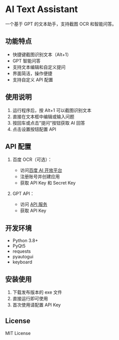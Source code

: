 # AI Text Assistant

一个基于 GPT 的文本助手，支持截图 OCR 和智能问答。

## 功能特点

- 快捷键截图识别文本（Alt+1）
- GPT 智能问答
- 支持文本编辑和自定义提问
- 界面简洁，操作便捷
- 支持自定义 API 配置

## 使用说明

1. 运行程序后，按 Alt+1 可以截图识别文本
2. 直接在文本框中编辑或输入问题
3. 按回车或点击"提问"按钮获取 AI 回答
4. 点击设置按钮配置 API

## API 配置

1. 百度 OCR（可选）：
   - 访问[百度 AI 开放平台](https://ai.baidu.com)
   - 注册账号并创建应用
   - 获取 API Key 和 Secret Key

2. GPT API：
   - 访问 [API 服务](https://free.v36.cm)
   - 获取 API Key

## 开发环境

- Python 3.8+
- PyQt5
- requests
- pyautogui
- keyboard

## 安装使用

1. 下载发布版本的 exe 文件
2. 直接运行即可使用
3. 首次使用请配置 API Key

## License

MIT License 